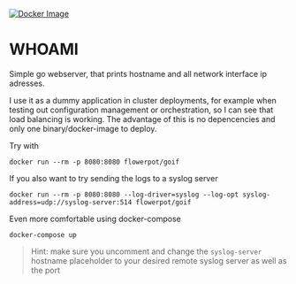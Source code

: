 [![Docker Image](http://img.shields.io/badge/Docker-Image-blue.svg)](https://registry.hub.docker.com/u/flowerpot/goif/)

WHOAMI
======

Simple go webserver, that prints hostname and all network interface ip
adresses.

I use it as a dummy application in cluster deployments, for example when
testing out configuration management or orchestration, so I can see that load
balancing is working. The advantage of this is no depencencies and only one
binary/docker-image to deploy.

Try with

	docker run --rm -p 8080:8080 flowerpot/goif

If you also want to try sending the logs to a syslog server

	docker run --rm -p 8080:8080 --log-driver=syslog --log-opt syslog-address=udp://syslog-server:514 flowerpot/goif

Even more comfortable using docker-compose

	docker-compose up

> Hint: make sure you uncomment and change the `syslog-server` hostname
> placeholder to your desired remote syslog server as well as the port
